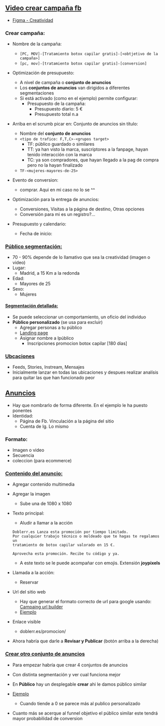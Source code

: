 ## [Video crear campaña fb](https://youtu.be/DsiJGCftfyM)

- [Figma - Creatividad](https://www.figma.com/file/IBs8ihNWiZcK0J7euWrKwg/promo-001?node-id=0%3A1)

### Crear campaña:
- Nombre de la campaña:
  - `[PC, MOV]-[Tratamiento botox capilar gratis]-[<obtjetivo de la campaña>]`
  - `[pc, mov]-[tratamiento botox capilar gratis]-[conversion]`

- Optimización de presupuesto:
  - A nivel de campaña o **conjunto de anuncios**
  - Los **conjuntos de anuncios** van dirigidos a diferentes segmentaciones
  - Si está activado (como en el ejemplo) permite configurar:
    - Presupuesto de la campaña:
      - Presupuesto diario: 5 € 
      - Presupuesto total n.a
- Arriba en el scrumb picar en: Conjunto de anuncios sin título:
  - Nombre del **conjunto de anuncios**
  - `<tipo de trafico: F,T,C>-<grupos target>`
    - TF: público guardado o similares
    - TT: ya han visto la marca, suscriptores a la fanpage, hayan tenido interacción con la marca
    - TC: ya son compradores, que hayan llegado a la pag de compra pero no la hayan finalizado
  - `TF-<mujeres-mayores-de-25>`
- Evento de conversion:
  - comprar. Aqui en mi caso no lo se ^^
- Optimización para la entrega de anuncios:
  - Conversiones, Visitas a la página de destino, Otras opciones
  - Conversión para mi es un registro?...
- Presupuesto y calendario:
  - Fecha de inicio:

### [Público segmentación:](https://youtu.be/DsiJGCftfyM?t=690)
- 70 - 90% depende de lo llamativo que sea la creatividad (imagen o video)
- Lugar: 
  - Madrid, a 15 Km a la redonda
- Edad:
  - Mayores de 25
- Sexo:
  - Mujeres

#### [Segmentación detallada:](https://youtu.be/DsiJGCftfyM?t=937)
- Se puede seleccionar un comportamiento, un oficio del individuo
- **Público personalizado** (se usa para excluir)
  - Agregar personas a tu público
  - [Landing page](https://youtu.be/DsiJGCftfyM?t=1129)
  - Asignar nombre a lpúblico
    - Inscripciones promocion botox capilar [180 días]

### [Ubcaciones](https://youtu.be/DsiJGCftfyM?t=1210)
- Feeds, Stories, Instream, Mensajes
- Inicialmente lanzar en todas las ubicaciones y despues realizar analísis para quitar las que han funcionado peor

## [Anuncios](https://youtu.be/DsiJGCftfyM?t=1236)
- Hay que nombrarlo de forma diferente. En el ejemplo le ha puesto ponentes
- Identidad:
  - Página de Fb. Vinculación a la página del sitio
  - Cuenta de Ig. Lo mismo

### Formato:
- Imagen o video
- Secuencia
- coleccion (para ecommerce)


### [Contenido del anuncio:](https://youtu.be/DsiJGCftfyM?t=1272)
- Agregar contenido multimedia
- Agregar la imagen
  - Sube una de 1080 x 1080
- Texto principal:
  - Aludir a llamar a la acción 
  ```
  Doblerr.es Lanza esta promoción por tiempo limitado.
  Por cualquier trabajo técnico o moldeado que te hagas te regalamos un
  tratamiento de botox capilar valorado en 15 €.

  Aprovecha esta promoción. Recibe tu código y ya.
  ```
  - A este texto se le puede acompañar con emojis. Extensión **joypixels**
- Llamada a la acción:
  - Reservar

- Url del sitio web
  - Hay que generar el formato correcto de url para google usando: [Campaing url builder](https://ga-dev-tools.appspot.com/campaign-url-builder/)
  - [Ejemplo](https://youtu.be/DsiJGCftfyM?t=1493)
- Enlace visible
  - doblerr.es/promocion/<slug>
- Ahora habría que darle a **Revisar y Publicar** (botón arriba a la derecha)

### [Crear otro conjunto de anuncios](https://youtu.be/DsiJGCftfyM?t=1579)
- Para empezar habría que crear 4 conjuntos de anuncios
- Con distinta segmentación y ver cual funciona mejor
- En **Público** hay un desplegable **crear** ahi le damos público similar
- [Ejemplo](https://youtu.be/DsiJGCftfyM?t=1622)
  - Cuando tiende a 0 se parece más al publico personalizado

- Cuanto más se acerque al funnel objetivo el público similar este tendrá mayor probabilidad de conversion